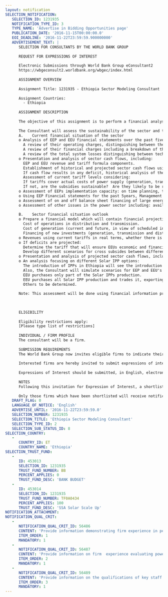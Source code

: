```yaml
---
layout: notification
SELECTION_NOTIFICATION: 
   SELECTION_ID: 1231935
   NOTIFICATION_TYPE_ID: 3
   TYPE_NAME: 'Advertise in Bidding Opportunities page'
   PUBLICATION_DATE: '2016-11-15T00:00:00.0'
   EOI_DEADLINE: '2016-11-22T23:59:59.900000000'
   ADVERTISEMENT_TEXT: |
      SELECTION FOR CONSULTANTS BY THE WORLD BANK GROUP
      
      REQUEST FOR EXPRESSIONS OF INTEREST
      
      Electronic Submissions through World Bank Group eConsultant2
      https://wbgeconsult2.worldbank.org/wbgec/index.html
      
      ASSIGNMENT OVERVIEW
      
      Assignment Title: 1231935 - Ethiopia Sector Modeling Consultant
      
      Assignment Countries:
        - Ethiopia
      
      ASSIGNMENT DESCRIPTION
      
      The objective of this assignment is to perform a financial analysis of Ethiopian Electric Power (EEP) and Ethiopian Electric Utility and develop a financial model for the sector with a specific aim of understanding the ability and extent of EEP's capabilities to contract renewable IPPs.
      
      The Consultant will assess the sustainability of the sector and the financial condition of EEP (i) historically over the past 5 years and (ii) forecasted over the next 10 years.  Key aspects to be looked at are as follows:
      A.	Current financial situation of the sector
      o	Analysis of EEP and EEU financial statements over the past five years including:
      	A review of their operating charges, distinguishing between the maintenance/direct charges and operational/indirect charges such as salaries.
      	A review of their financial charges including a breakdown of the different type of debts and their related costs,
      	A review of the total system losses distinguishing between technical transmission and distribution losses, and commercial losses.
      o	Presentation and analysis of sector cash flows, including:
      	EEP and EEU revenue and tariff formula components.
      	Establishment of historical and projected sector cash flows using a waterfall approach in terms of priority of payments (from customers through EEU (including export revenues) to EEP and the different IPPs, down to the balance/deficit to the state); this should include any taxes collected or paid back by the government, payments to other regulatory bodies, and maintenance cost of the plants at EEP level. 
      	If cash flow results in any deficit, historical analysis of the subsidy (amount and delay of payment of the subsidy), and estimation of necessary public or export tariff increase to offset deficit.
      	Assessment of current tariff levels considering:
      	If tariffs cover actual costs of power supply (generation, transmission and distribution).
      	If not, are the subsidies sustainable?  Are they likely to be reduced or eliminated in the future?
      o	Assessment of EEPs implementation capacity: on time planning, tendering (to EPC or IPPs) or building of generation and transmission projects.
      o	Using EEP Financial statements for the past 5years, Management Accounts, and Management reports, analyze financial and investment plan attached to projections. Potential donor funding allocations to the sector are also to be analysed against actual investments in the electricity sector over the past 5 years. 
      o	Assessment of on and off balance sheet financing of large energy infrastructure investments (e.g. the large volume of short term bonds/liabilities on the books).
      o	Assessment of other issues in the power sector including: availability of hard currency, land acquisition, governance (e.g., between central and local governments), etc.
      
      B.	Sector financial situation outlook
      o	Prepare a financial model which will contain financial projections (including financial statements) for EEP and EEU over the next 10 years, including: 
      	Cost of operations in distribution and transmission.
      	Cost of generation (current and future, in view of scheduled investments).
      	Financing of new investments (generation, transmission and distribution). 
      o	Revenues using current tariffs in real terms, whether there is a sector excess or deficit, and any subsidies the Government will need to pay to fund the deficit.
      o	If deficits are projected: 
      	Determine the tariff that will ensure EEUs economic and financial equilibrium, and discuss the proposed tariff's affordability.
      	Develop different scenarios for cross subsides between different classes of consumers.
      o	Presentation and analysis of projected sector cash flows, including the same details as the historical cash flows in section a) above, clearly indicating assumptions made.
      o	An analysis focusing on different Solar IPP options: 
      	The introduction of IPPs in Ethiopia will see the introduction of capacity payments and deemed energy concepts. For the PV plants, which are expected to be on an IPP basis, they will receive an energy payment - whether or not they are dispatched - given the deemed energy regime, hence the costs side of the sector will include the detailed forecast payments to these IPPs in full.
      	Also, the Consultant will simulate scenarios for EEP and EEU's financials:
      	EEU purchases only part of the Solar IPPs production. 
      	EEU purchases all Solar IPP production and trades it, exporting all of it at peak while importing base load. 
      	Others to be determined.
       
      Note: This assessment will be done using financial information provided by EEU, EEP, and MoWIE. Also depending on the findings in regards to the ongoing unbundling between EEP and EEU, the Consultant might need to present EEU financial projections as well (in any case, EEP/EEU revenues and costs should be reflected in the sector cash flow projections).
      
      
      
      ELIGIBILITY
      
      Eligibility restrictions apply:
      [Please type list of restrictions]
      
      INDIVIDUAL / FIRM PROFILE
      The consultant will be a firm. 
      
      SUBMISSION REQUIREMENTS
      The World Bank Group now invites eligible firms to indicate their interest in providing the services.  Interested firms must provide information indicating that they are qualified to perform the services (brochures, description of similar assignments, experience in similar conditions, availability of appropriate skills among staff, etc. for firms; CV and cover letter for individuals).  Please note that the total size of all attachments should be less than 5MB.  Consultants may associate to enhance their qualifications.
      
      Interested firms are hereby invited to submit expressions of interest.
      
      Expressions of Interest should be submitted, in English, electronically through World Bank Group eConsultant2 (https://wbgeconsult2.worldbank.org/wbgec/index.html)
      
      NOTES
      Following this invitation for Expression of Interest, a shortlist of qualified firms will be formally invited to submit proposals. Shortlisting and selection will be subject to the availability of funding.
      
      Only those firms which have been shortlisted will receive notification. No debrief will be provided to firms which have not been shortlisted.
   DRAFT_FLAG: 0
   LANGUAGE_OF_NOTICE: 'English'
   ADVERTISE_UNTIL: '2016-11-22T23:59:59.0'
   SELECTION_NUMBER: 1231935
   SELECTION_TITLE: 'Ethiopia Sector Modeling Consultant'
   SELECTION_TYPE_ID: 2
   SELECTION_SUB_STATUS_ID: 8
SELECTION_COUNTRY: 
   - 
      COUNTRY_ID: ET
      COUNTRY_NAME: 'Ethiopia'
SELECTION_TRUST_FUND: 
   - 
      ID: 453013
      SELECTION_ID: 1231935
      TRUST_FUND_NUMBER: BB
      PERCENT_APPLIES: 0
      TRUST_FUND_DESC: 'BANK BUDGET'
   - 
      ID: 453014
      SELECTION_ID: 1231935
      TRUST_FUND_NUMBER: TF0A0434
      PERCENT_APPLIES: 100
      TRUST_FUND_DESC: 'SSA Solar Scale Up'
NOTIFICATION_ATTACHMENT: 
NOTIFICATION_QUAL_CRIT: 
   - 
      NOTIFICATION_QUAL_CRIT_ID: 56486
      CONTENT: 'Provide information demonstrating firm experience in performing financial due diligence of IPP offtakers (utilities, transmission companies, etc.) and developing financial models for these entities.'
      ITEM_ORDER: 1
      MANDATORY: 1
   - 
      NOTIFICATION_QUAL_CRIT_ID: 56487
      CONTENT: 'Provide information on firm  experience evaluating power sectors in Sub-Saharan Africa'
      ITEM_ORDER: 2
      MANDATORY: 1
   - 
      NOTIFICATION_QUAL_CRIT_ID: 56489
      CONTENT: 'Provide information on the qualifications of key staff specifically with respect to the two activities listed above.'
      ITEM_ORDER: 3
      MANDATORY: 1
---
```

